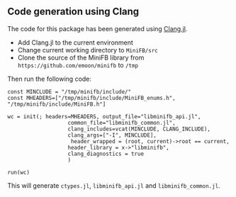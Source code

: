 ## Code generation using Clang

The code for this package has been generated using [Clang.jl](https://github.com/JuliaInterop/Clang.jl). 

* Add Clang.jl to the current environment
* Change current working directory to `MiniFB/src`
* Clone the source of the MiniFB library from `https://github.com/emoon/minifb` to `/tmp`
 
Then run the following code: 

```
const MINCLUDE = "/tmp/minifb/include/"
const MHEADERS=["/tmp/minifb/include/MiniFB_enums.h", "/tmp/minifb/include/MiniFB.h"]

wc = init(; headers=MHEADERS, output_file="libminifb_api.jl",
                   common_file="libminifb_common.jl",
                   clang_includes=vcat(MINCLUDE, CLANG_INCLUDE),
                   clang_args=["-I", MINCLUDE],
                    header_wrapped = (root, current)->root == current,
                   header_library = x->"libminifb",
                   clang_diagnostics = true
                   )

run(wc)
```

This will generate `ctypes.jl`, `libminifb_api.jl` and `libminifb_common.jl`. 
